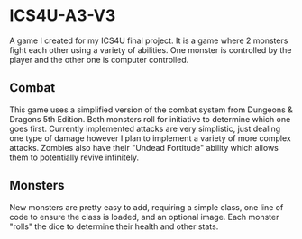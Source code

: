 # ICS4U-A3-V3

A game I created for my ICS4U final project. It is a game where 2 monsters fight each other using a variety of abilities. One monster is controlled by the player and the other one is computer controlled.


## Combat

This game uses a simplified version of the combat system from Dungeons & Dragons 5th Edition. Both monsters roll for initiative to determine which one goes first. Currently implemented attacks are very simplistic, just dealing one type of damage however I plan to implement a variety of more complex attacks. Zombies also have their "Undead Fortitude" ability which allows them to potentially revive infinitely.


## Monsters

New monsters are pretty easy to add, requiring a simple class, one line of code to ensure the class is loaded, and an optional image. Each monster "rolls" the dice to determine their health and other stats.
